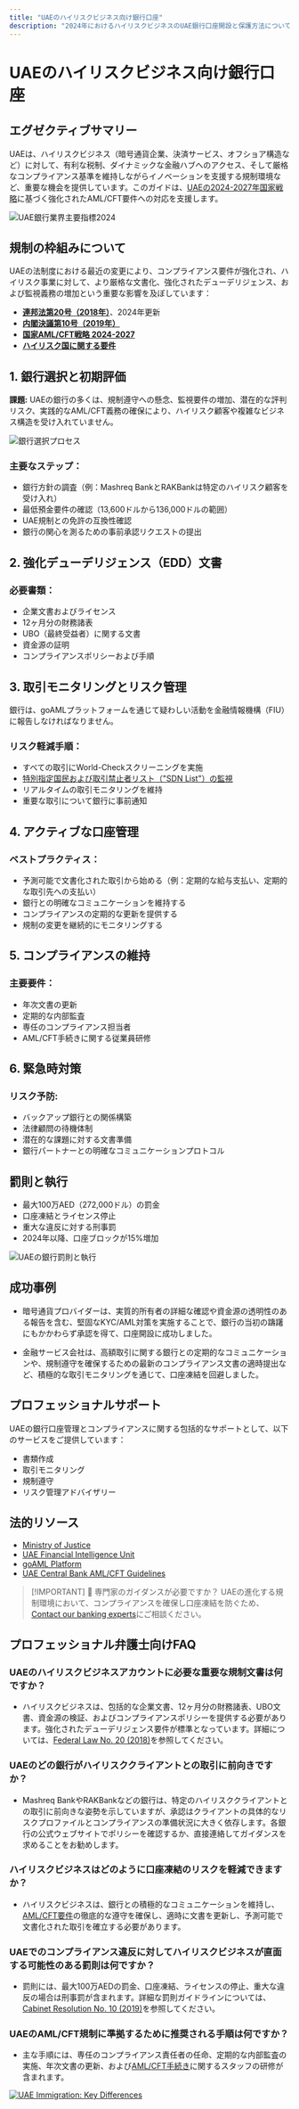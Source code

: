 ```yaml
---
title: "UAEのハイリスクビジネス向け銀行口座"
description: "2024年におけるハイリスクビジネスのUAE銀行口座開設と保護方法について学びましょう。コンプライアンス要件、リスク軽減、口座凍結防止に関する専門家ガイド。"
---
```


# UAEのハイリスクビジネス向け銀行口座

## エグゼクティブサマリー

UAEは、ハイリスクビジネス（暗号通貨企業、決済サービス、オフショア構造など）に対して、有利な税制、ダイナミックな金融ハブへのアクセス、そして厳格なコンプライアンス基準を維持しながらイノベーションを支援する規制環境など、重要な機会を提供しています。このガイドは、[UAEの2024-2027年国家戦略](https://www.mofa.gov.ae/en/mediahub/news/2024/9/5/5-9-2024-uae-uae)に基づく強化されたAML/CFT要件への対応を支援します。

![UAE銀行業界主要指標2024](/content/uae-banking-stats.svg)

## 規制の枠組みについて

UAEの法制度における最近の変更により、コンプライアンス要件が強化され、ハイリスク事業に対して、より厳格な文書化、強化されたデューデリジェンス、および監視義務の増加という重要な影響を及ぼしています：

- **[連邦法第20号（2018年）](https://rulebook.centralbank.ae/en/rulebook/decree-federal-law-no-20-2018-anti-money-laundering-and-combating-financing-terrorism-and)**、2024年更新
- **[内閣決議第10号（2019年）](https://uaelegislation.gov.ae/en/legislations/1015/download)**
- **[国家AML/CFT戦略 2024-2027](https://www.namlcftc.gov.ae/en/more/uae-strategy/)**
- **[ハイリスク国に関する要件](https://rulebook.centralbank.ae/en/rulebook/643-requirements-high-risk-countries)**

## 1. 銀行選択と初期評価

**課題:** UAEの銀行の多くは、規制遵守への懸念、監視要件の増加、潜在的な評判リスク、実践的なAML/CFT義務の確保により、ハイリスク顧客や複雑なビジネス構造を受け入れていません。

![銀行選択プロセス](/content/bank-selection.svg)

### 主要なステップ：

- 銀行方針の調査（例：Mashreq BankとRAKBankは特定のハイリスク顧客を受け入れ）
- 最低預金要件の確認（13,600ドルから136,000ドルの範囲）
- UAE規制との免許の互換性確認
- 銀行の関心を測るための事前承認リクエストの提出

## 2. 強化デューデリジェンス（EDD）文書

### 必要書類：

- 企業文書およびライセンス
- 12ヶ月分の財務諸表
- UBO（最終受益者）に関する文書
- 資金源の証明
- コンプライアンスポリシーおよび手順

## 3. 取引モニタリングとリスク管理

銀行は、goAMLプラットフォームを通じて疑わしい活動を金融情報機構（FIU）に報告しなければなりません。

### リスク軽減手順：

- すべての取引にWorld-Checkスクリーニングを実施
- [特別指定国民および取引禁止者リスト（"SDN List"）の監視](https://sanctionssearch.ofac.treas.gov/)
- リアルタイムの取引モニタリングを維持
- 重要な取引について銀行に事前通知

## 4. アクティブな口座管理

### ベストプラクティス：

- 予測可能で文書化された取引から始める（例：定期的な給与支払い、定期的な取引先への支払い）
- 銀行との明確なコミュニケーションを維持する
- コンプライアンスの定期的な更新を提供する
- 規制の変更を継続的にモニタリングする

## 5. コンプライアンスの維持

### 主要要件：

- 年次文書の更新
- 定期的な内部監査
- 専任のコンプライアンス担当者
- AML/CFT手続きに関する従業員研修

## 6. 緊急時対策

### リスク予防:

- バックアップ銀行との関係構築
- 法律顧問の待機体制
- 潜在的な課題に対する文書準備
- 銀行パートナーとの明確なコミュニケーションプロトコル

## 罰則と執行

- 最大100万AED（272,000ドル）の罰金
- 口座凍結とライセンス停止
- 重大な違反に対する刑事罰
- 2024年以降、口座ブロックが15%増加

![UAEの銀行罰則と執行](/content/penalties-enforcement.svg)

## 成功事例

- 暗号通貨プロバイダーは、実質的所有者の詳細な確認や資金源の透明性のある報告を含む、堅固なKYC/AML対策を実施することで、銀行の当初の躊躇にもかかわらず承認を得て、口座開設に成功しました。

- 金融サービス会社は、高額取引に関する銀行との定期的なコミュニケーションや、規制遵守を確保するための最新のコンプライアンス文書の適時提出など、積極的な取引モニタリングを通じて、口座凍結を回避しました。

## プロフェッショナルサポート

UAEの銀行口座管理とコンプライアンスに関する包括的なサポートとして、以下のサービスをご提供しています：

- 書類作成
- 取引モニタリング
- 規制遵守
- リスク管理アドバイザリー

## 法的リソース

- [Ministry of Justice](https://www.moj.gov.ae)
- [UAE Financial Intelligence Unit](https://www.uaefiu.gov.ae)
- [goAML Platform](https://goaml.ae)
- [UAE Central Bank AML/CFT Guidelines](https://www.centralbank.ae/en/our-operations/anti-money-laundering-aml/)

> [!IMPORTANT] 💜 専門家のガイダンスが必要ですか？
> UAEの進化する規制環境において、コンプライアンスを確保し口座凍結を防ぐため、[Contact our banking experts](./../../resources/contacts)にご相談ください。

## プロフェッショナル弁護士向けFAQ

### UAEのハイリスクビジネスアカウントに必要な重要な規制文書は何ですか？

- ハイリスクビジネスは、包括的な企業文書、12ヶ月分の財務諸表、UBO文書、資金源の検証、およびコンプライアンスポリシーを提供する必要があります。強化されたデューデリジェンス要件が標準となっています。詳細については、[Federal Law No. 20 (2018)](https://rulebook.centralbank.ae/en/rulebook/decree-federal-law-no-20-2018-anti-money-laundering-and-combating-financing-terrorism-and)を参照してください。

### UAEのどの銀行がハイリスククライアントとの取引に前向きですか？

- Mashreq BankやRAKBankなどの銀行は、特定のハイリスククライアントとの取引に前向きな姿勢を示していますが、承認はクライアントの具体的なリスクプロファイルとコンプライアンスの準備状況に大きく依存します。各銀行の公式ウェブサイトでポリシーを確認するか、直接連絡してガイダンスを求めることをお勧めします。

### ハイリスクビジネスはどのように口座凍結のリスクを軽減できますか？

- ハイリスクビジネスは、銀行との積極的なコミュニケーションを維持し、[AML/CFT要件](https://www.centralbank.ae/en/our-operations/anti-money-laundering-aml/)の徹底的な遵守を確保し、適時に文書を更新し、予測可能で文書化された取引を確立する必要があります。

### UAEでのコンプライアンス違反に対してハイリスクビジネスが直面する可能性のある罰則は何ですか？

- 罰則には、最大100万AEDの罰金、口座凍結、ライセンスの停止、重大な違反の場合は刑事罰が含まれます。詳細な罰則ガイドラインについては、[Cabinet Resolution No. 10 (2019)](https://uaelegislation.gov.ae/en/legislations/1015/download)を参照してください。

### UAEのAML/CFT規制に準拠するために推奨される手順は何ですか？

- 主な手順には、専任のコンプライアンス責任者の任命、定期的な内部監査の実施、年次文書の更新、および[AML/CFT手続き](https://rulebook.centralbank.ae/en/rulebook/cabinet-decision-58-2020-beneficial-owner-procedures)に関するスタッフの研修が含まれます。

[![UAE Immigration: Key Differences](/content/uae-immigration.svg)](./../company-registration/benefits-problems.md)
